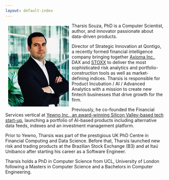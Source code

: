 ```yaml
---
layout: default-index
---
```


<img style="width=305px;height=445px;float:left;padding:9px;"
src="/image/p1.jpeg" alt="profile picture" width="192" height="256">

Tharsis Souza, PhD is a Computer Scientist, author, and innovator passionate about data-driven products.

Director of Strategic Innovation at Qontigo, a recently formed financial intelligence company bringing together [Axioma Inc.](https://www.axioma.com/), DAX and [STOXX](https://www.stoxx.com/) to deliver the most sophisticated risk analytics and portfolio-construction tools as well as market-defining indices. Tharsis is responsible for Product Incubation / AI / Advanced Analytics with a mission to create new fintech businesses that drive growth for the firm.

Previously, he co-founded the Financial Services vertical at [Yewno Inc., an award-winning Silicon Valley-based tech start-up](https://www.yewno.com/), launching a portfolio of AI-based products including alternative data feeds, indexes and an investment management platform.

Prior to Yewno, Tharsis was part of the prestigious UK PhD Centre in Financial Computing and Data Science. Before that, Tharsis launched new risk and trading products at the Brazilian Stock Exchange (B3) and at Itaú Unibanco after starting his career as a Software Engineer.

Tharsis holds a PhD in Computer Science from UCL, University of London following a Masters in Computer Science and a Bachelors in Computer Engineering.




